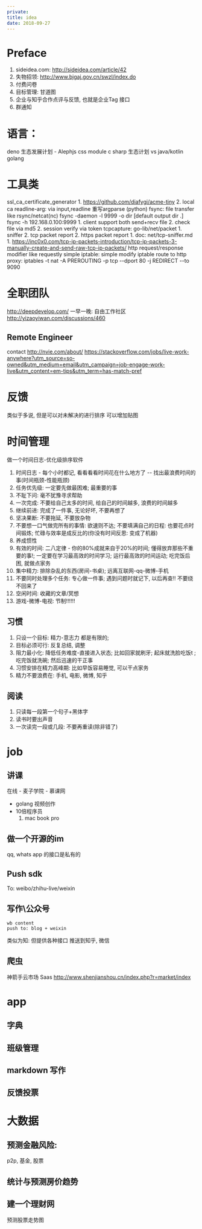 ```yaml
---
private: 
title: idea
date: 2018-09-27
---
```

# Preface
1. sideidea.com: http://sideidea.com/article/42
2. 失物招领: http://www.bjgaj.gov.cn/swzl/index.do
3. 付费问卷
3. 目标管理: 甘道图
1. 企业与知乎合作点评与反馈, 也就是企业Tag 接口
5. 群通知

# 语言：
deno 生态发展计划
    - Alephjs  css module
c sharp 生态计划 vs java/kotlin
golang

# 工具类
ssl_ca_certificate_generator
    1. https://github.com/diafygi/acme-tiny
    2. local ca
readline-arg:
    via input,readline 重写argparse (python)
fsync: file transfer like rsync/netcat(nc)
    fsync -daemon -l 9999 -o dir [default output dir .]
    fsync -h 192.168.0.100:9999 
    1. client support both send+recv file
    2. check file via md5
    2. session verify via token 
tcpcapture: 
    go-lib/net/packet
    1. sniffer
    2. tcp packet report
        2. https packet report
    1. doc: net/tcp-sniffer.md
        1. https://inc0x0.com/tcp-ip-packets-introduction/tcp-ip-packets-3-manually-create-and-send-raw-tcp-ip-packets/
http request/response modifier like requestly
simple iptable:
    simple modify iptable
    route to http proxy: iptables -t nat -A PREROUTING -p tcp --dport 80 -j REDIRECT --to 9090

# 全职团队
http://deepdevelop.com/
一早一晚: 自由工作社区
http://yizaoyiwan.com/discussions/460

## Remote Engineer
contact http://nvie.com/about/
https://stackoverflow.com/jobs/live-work-anywhere?utm_source=so-owned&utm_medium=email&utm_campaign=job-engage-work-live&utm_content=em-tips&utm_term=has-match-pref

# 反馈
类似于多说, 但是可以对未解决的进行排序
可以增加贴图

# 时间管理
做一个时间日志-优化级排序软件

1. 时间日志 - 每个小时都记, 看看看看时间花在什么地方了 -- 找出最浪费时间的事(时间瓶颈-性能瓶颈)
2. 任务优先级: 一定要先做最困难; 最重要的事
3. 不耻下问: 毫不犹豫寻求帮助
4. 一次完成: 不要给自己太多的时间, 给自己的时间越多, 浪费的时间越多
5. 继续前进: 完成了一件事, 无论好坏, 不要再想了
4. 坚决果断: 不要拖延, 不要放杂物
5. 不要想一口气做完所有的事情: 欲速则不达; 不要填满自己的日程: 也要花点时间锻炼; 忙碌与效率是成反比的(你没有时间反思: 变成了机器)
6. 养成惯性
7. 有效的时间: 二八定律 - 你的80%成就来自于20%的时间; 懂得放弃那些不重要的事!;
    一定要在学习最高效的时间学习; 运行最高效的时间运动; 吃完饭后困, 就做点家务
8. 集中精力: 排除杂乱的东西(房间-书桌); 远离互联网-qq-微博-手机
9. 不要同时处理多个任务: 专心做一件事; 遇到问题时就记下, 以后再查!! 不要绕不回来了
9. 空闲时间: 收藏的文章/冥想
9. 游戏-微博-电视: 节制!!!!!!

## 习惯
1. 只设一个目标: 精力-意志力 都是有限的;
2. 目标必须可行: 反复总结, 调整
2. 阻力最小化: 降低任务难度-直接进入状态; 比如回家就刷牙; 起床就洗脸吃饭t ; 吃完饭就洗碗; 然后迅速的干正事
3. 习惯安排在精力高峰期: 比如早饭容易睡觉, 可以干点家务
4. 精力不要浪费在: 手机, 电影, 微博, 知乎

## 阅读
1. 只读每一段第一个句子+黑体字
2. 读书时要出声音
3. 一次读完一段或几段: 不要再重读(除非错了)

# job
## 讲课
在线 - 麦子学院 - 慕课网
- golang 视频创作
- 10倍程序员
    1. mac book pro

## 做一个开源的im
qq, whats app 的接口是私有的

## Push sdk
To: weibo/zhihu-live/weixin

## 写作\公众号
    wb content
    push to: blog + weixin

类似为知: 但提供各种接口
推送到知乎, 微信

## 爬虫
神箭手云市场 Saas
http://www.shenjianshou.cn/index.php?r=market/index

# app
## 字典
## 班级管理
## markdown 写作
## 反馈投票

# 大数据
## 预测金融风险:
p2p, 基金, 股票

## 统计与预测房价趋势

## 建一个理财网
预测股票走势图

